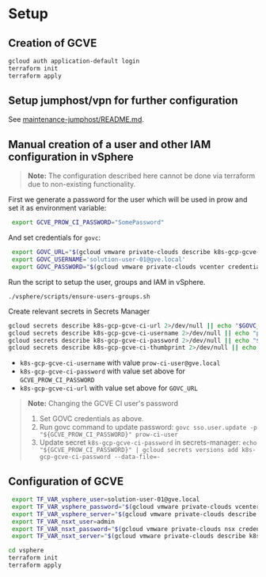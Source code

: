 # Setup

## Creation of GCVE

```sh
gcloud auth application-default login
terraform init
terraform apply
```

## Setup jumphost/vpn for further configuration

See [maintenance-jumphost/README.md](./maintenance-jumphost/README.md).

## Manual creation of a user and other IAM configuration in vSphere

> **Note:**
> The configuration described here cannot be done via terraform due to non-existing functionality.

First we generate a password for the user which will be used in prow and set it as environment variable:

```sh
 export GCVE_PROW_CI_PASSWORD="SomePassword"
```

And set credentials for `govc`:

```sh
 export GOVC_URL="$(gcloud vmware private-clouds describe k8s-gcp-gcve-pc --location us-central1-a --format='get(vcenter.fqdn)')"
 export GOVC_USERNAME='solution-user-01@gve.local'
 export GOVC_PASSWORD="$(gcloud vmware private-clouds vcenter credentials describe --private-cloud=k8s-gcp-gcve-pc --username=solution-user-01@gve.local --location=us-central1-a --format='get(password)')"
```

Run the script to setup the user, groups and IAM in vSphere.

```
./vsphere/scripts/ensure-users-groups.sh
```

Create relevant secrets in Secrets Manager

```sh
gcloud secrets describe k8s-gcp-gcve-ci-url 2>/dev/null || echo "$GOVC_URL" | gcloud secrets create k8s-gcp-gcve-ci-url --data-file=-
gcloud secrets describe k8s-gcp-gcve-ci-username 2>/dev/null || echo "prow-ci-user@gve.local" | gcloud secrets create k8s-gcp-gcve-ci-username --data-file=-
gcloud secrets describe k8s-gcp-gcve-ci-password 2>/dev/null || echo "${GCVE_PROW_CI_PASSWORD}" | gcloud secrets create k8s-gcp-gcve-ci-password --data-file=-
gcloud secrets describe k8s-gcp-gcve-ci-thumbprint 2>/dev/null || echo "$(govc about.cert -json | jq -r '.thumbprintSHA256')" | gcloud secrets create k8s-gcp-gcve-ci-thumbprint --data-file=-
```

* `k8s-gcp-gcve-ci-username` with value `prow-ci-user@gve.local`
* `k8s-gcp-gcve-ci-password` with value set above for `GCVE_PROW_CI_PASSWORD`
* `k8s-gcp-gcve-ci-url` with value set above for `GOVC_URL`

> **Note:** Changing the GCVE CI user's password
>
> 1. Set GOVC credentials as above.
> 2. Run govc command to update password: `govc sso.user.update -p "${GCVE_PROW_CI_PASSWORD}" prow-ci-user`
> 3. Update secret `k8s-gcp-gcve-ci-password` in secrets-manager: `echo "${GCVE_PROW_CI_PASSWORD}" | gcloud secrets versions add k8s-gcp-gcve-ci-password --data-file=-`

## Configuration of GCVE

```sh
 export TF_VAR_vsphere_user=solution-user-01@gve.local
 export TF_VAR_vsphere_password="$(gcloud vmware private-clouds vcenter credentials describe --private-cloud=k8s-gcp-gcve-pc --username=solution-user-01@gve.local --location=us-central1-a --format='get(password)')" # gcloud command
 export TF_VAR_vsphere_server="$(gcloud vmware private-clouds describe k8s-gcp-gcve-pc --location us-central1-a --format='get(vcenter.fqdn)')"
 export TF_VAR_nsxt_user=admin
 export TF_VAR_nsxt_password="$(gcloud vmware private-clouds nsx credentials describe --private-cloud k8s-gcp-gcve-pc --location us-central1-a --format='get(password)')"
 export TF_VAR_nsxt_server="$(gcloud vmware private-clouds describe k8s-gcp-gcve-pc --location us-central1-a --format='get(nsx.fqdn)')"
```

```sh
cd vsphere
terraform init
terraform apply
```
